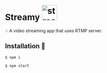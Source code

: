 # Streamy <img src="https://user-images.githubusercontent.com/66865329/124568647-c2207380-de62-11eb-98c3-295ba01e1bc9.png" alt="streamy" width="50">


💡 A video streaming app that uses RTMP server.

## Installation 🔧

```
$ npm i
```

```
$ npm start
```
